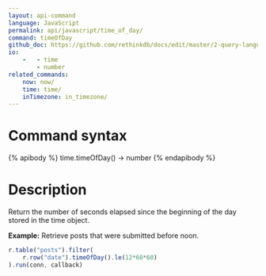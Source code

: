 ```yaml
---
layout: api-command 
language: JavaScript
permalink: api/javascript/time_of_day/
command: timeOfDay 
github_doc: https://github.com/rethinkdb/docs/edit/master/2-query-language/api/javascript/dates-and-times/timeOfDay.md
io:
    -   - time
        - number
related_commands:
    now: now/
    time: time/
    inTimezone: in_timezone/
---
```


# Command syntax #

{% apibody %}
time.timeOfDay() &rarr; number
{% endapibody %}

# Description #

Return the number of seconds elapsed since the beginning of the day stored in the time object.

__Example:__ Retrieve posts that were submitted before noon.

```js
r.table("posts").filter(
    r.row("date").timeOfDay().le(12*60*60)
).run(conn, callback)
```



